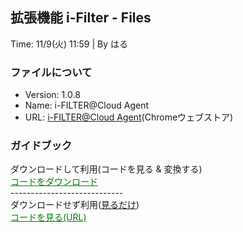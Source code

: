 ## 拡張機能 i-Filter - Files
Time: 11/9(火) 11:59 | By はる
### ファイルについて
<ul>
  <li><a>Version: 1.0.8</a></li>
  <li><a>Name:    i-FILTER@Cloud Agent</a></li>
  <li><a>URL:     <a href="https://chrome.google.com/webstore/detail/kojddmdekekkbcodcbihapcgepebnjgf" style="margin:0;">i-FILTER@Cloud Agent</a>(Chromeウェブストア)</a></li>
</ul>

### ガイドブック

ダウンロードして利用(コードを見る & 変換する)<br>
<a style="color:green;" href="https://github.com/haru070/i-filterFiles/archive/refs/heads/main.zip">コードをダウンロード</a><br>
----------------------------<br>
ダウンロードせず利用(<u>見るだけ</u>)<br>
<a style="color:green;" href="https://github1s.com/haru070/i-filterFiles/">コードを見る(URL)</a>
